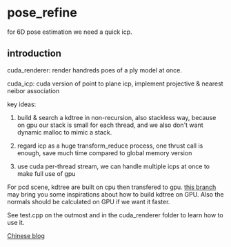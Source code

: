 # pose_refine
for 6D pose estimation we need a quick icp.

## introduction
cuda_renderer: render handreds poes of a ply model at once.  

cuda_icp: cuda version of point to plane icp, implement projective & nearest neibor association  

key ideas:  

1. build & search a kdtree in non-recursion, also stackless way, because on gpu our stack is small for each thread, and we also don't want dynamic malloc to mimic a stack.

2. regard icp as a huge transform_reduce process, one thrust call is enough, save much time compared to global memory version  

3. use cuda per-thread stream, we can handle multiple icps at once to make full use of gpu

For pcd scene, kdtree are built on cpu then transfered to gpu. [this branch](https://github.com/meiqua/pose_refine/tree/cuda_build_kdtree)
may bring you some inspirations about how to build kdtree on GPU. Also the normals should be calculated on GPU if we want it faster.  

See test.cpp on the outmost and in the cuda_renderer folder to learn how to use it.

[Chinese blog](https://zhuanlan.zhihu.com/p/58757649)
